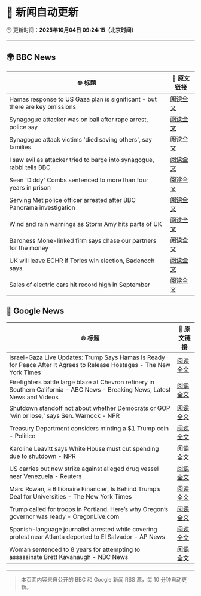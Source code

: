 # 🧠 新闻自动更新

🕒 更新时间：**2025年10月04日 09:24:15（北京时间）**

---

## 🌍 BBC News

| 🌐 标题 | 🔗 原文链接 |
|--------|-------------|
| Hamas response to US Gaza plan is significant - but there are key omissions | [阅读全文](https://www.bbc.com/news/articles/cvg9myeqjl1o?at_medium=RSS&at_campaign=rss) |
| Synagogue attacker was on bail after rape arrest, police say | [阅读全文](https://www.bbc.com/news/articles/cly97ervz1zo?at_medium=RSS&at_campaign=rss) |
| Synagogue attack victims 'died saving others', say families | [阅读全文](https://www.bbc.com/news/articles/cly6eve5p06o?at_medium=RSS&at_campaign=rss) |
| I saw evil as attacker tried to barge into synagogue, rabbi tells BBC | [阅读全文](https://www.bbc.com/news/articles/cwy9lkeqyzyo?at_medium=RSS&at_campaign=rss) |
| Sean 'Diddy' Combs sentenced to more than four years in prison | [阅读全文](https://www.bbc.com/news/articles/czx0gx227z4o?at_medium=RSS&at_campaign=rss) |
| Serving Met police officer arrested after BBC Panorama investigation | [阅读全文](https://www.bbc.com/news/articles/c86422y9vxno?at_medium=RSS&at_campaign=rss) |
| Wind and rain warnings as Storm Amy hits parts of UK | [阅读全文](https://www.bbc.com/news/articles/c0lky9nn948o?at_medium=RSS&at_campaign=rss) |
| Baroness Mone-linked firm says chase our partners for the money | [阅读全文](https://www.bbc.com/news/articles/cy0v4plld8ro?at_medium=RSS&at_campaign=rss) |
| UK will leave ECHR if Tories win election, Badenoch says | [阅读全文](https://www.bbc.com/news/articles/c1mxy2j2elro?at_medium=RSS&at_campaign=rss) |
| Sales of electric cars hit record high in September | [阅读全文](https://www.bbc.com/news/articles/cwyd094168go?at_medium=RSS&at_campaign=rss) |

## 📰 Google News

| 🌐 标题 | 🔗 原文链接 |
|--------|-------------|
| Israel-Gaza Live Updates: Trump Says Hamas Is Ready for Peace After It Agrees to Release Hostages - The New York Times | [阅读全文](https://news.google.com/rss/articles/CBMifEFVX3lxTFBGajJkVVpQZHlSR1lIQU9fWmhaVTRHVWk2MHJuOS1xamdNVG91VVRIMFRVNFQxb3VrMW1VRmlwWEdGUko3UzNtOWgxVWRpeV9HTVQ4dWtxSFhTdXJiOUJnNXVtRFhlNDZQY05lZGMzRVhuRHM5R291RWstR04?oc=5) |
| Firefighters battle large blaze at Chevron refinery in Southern California - ABC News - Breaking News, Latest News and Videos | [阅读全文](https://news.google.com/rss/articles/CBMioAFBVV95cUxOQzYzODFITFRyS0F5MGdKTTZwOUZwd0Q4NDllUmtKZUVCcTVWYVZHVUhKZThXS3p4UDJCV2NBLVJVYWZSY05UdnhVR0NBOUJORGhGQzhGUlFkZTFPVmhWVWdhYXdNcHVUX0VrNjlmZFV4bUNHSGRISmFoVjZPbmdzMUpYbl8wa1paVDdkVWlfa1dKb2ZHbzRIdUtQa0ZiZnhV0gGmAUFVX3lxTE5TOWdiaHhJX216UE1xcVVVdEZjQVZzRVI0blZYSXppWXhOUENDV21KSHE1aEk0emxSbVpxUm5QczFtazRRSnlPTGhjTkU2R1VxYVBLVTRTQXBfREdEMk5fZGVTUUtjdUNSc0ppRV9kM2c4S051V0R2SlkwZlFDdXlrY3kwRVQ1ZmxoODN2ZEhoRlVxNEdHS0tRVm5jNjR0Z3hINlZ6Unc?oc=5) |
| Shutdown standoff not about whether Democrats or GOP 'win or lose,' says Sen. Warnock - NPR | [阅读全文](https://news.google.com/rss/articles/CBMinwFBVV95cUxQWmJrbGFjSjhqc2ZVR1FYOV9faXdTTW9Hck9GTlh4bkJlem1oeVJVVThGd1MwZXZza01PVkVHN0JRaU9kOXozdDR3Y1dkZEtaMFRHTEUyaUZocHQxVUJlQV81MlpNay1uLUdTR1pvUklPbS1rWFVGMTV2ZTFsaTRMcXRHSXpKYWg0VEM5ZkJHOU5HUnRNVDRYUlQ3M1ZSSHc?oc=5) |
| Treasury Department considers minting a $1 Trump coin - Politico | [阅读全文](https://news.google.com/rss/articles/CBMikAFBVV95cUxQaTlFbl9RZ19sWnZzYWp1aDFKLWc3d2haS3ZCZWtMTTlGWGo0NW0xSjBxTVZZZ0FOdnIybnlVMkxGQnJ2VC1JNGlsWFZxMHh6R29GbDFkazhuMXpVWmJnWXI2YkN3Y2FRUEJGVGFZbEd0WU9lSGxBQ1YzZ1VucTZpR210dmpBTkFzaF9SYTJpVGk?oc=5) |
| Karoline Leavitt says White House must cut spending due to shutdown - NPR | [阅读全文](https://news.google.com/rss/articles/CBMimAFBVV95cUxQUFYyb2xiek93ZHFsc3htNG5pVnAwS2VfSXh0LWFZQndpRWlOOHhselBXMmVleE9OSXVPNnFzZURuWFp6c09vRDFPSmZLdmNMcUlpeUlpNFJzdWI5YWxvWEQ1MUhYcTAyTlVnbWUycW9wNHJCOXRYOGhhU2xLQUVlVlA1WHdIRXhnUDZ6eUp3aGs5eDlZYXRPOQ?oc=5) |
| US carries out new strike against alleged drug vessel near Venezuela - Reuters | [阅读全文](https://news.google.com/rss/articles/CBMiuwFBVV95cUxOc1ROZzA1QVJ4ejJGdXlWcHZtcHo2YjhiQlFFMXFkOUg4U2xOTEtsLUJ1NHh0b0pqSVYxNDJGZV92ZFNlOVY0ZXVONkdPY1B1UFUtWEw2X3VoU2RVREFWanhtTzJ1V0hfZmsydnlZUWlzSHNCeGRraHZmaWlfRmhtZGE2a3JwUE5KVFpWVzAtRVAtRS1Wa3JOaklaX0h4alN6WFFXeGVWUEJuUWNHejBCajdyZFpfM2pRUE5z?oc=5) |
| Marc Rowan, a Billionaire Financier, Is Behind Trump’s Deal for Universities - The New York Times | [阅读全文](https://news.google.com/rss/articles/CBMikwFBVV95cUxNZ2dGaDFNUXBrdFhDbF9EcWNkQS1NaHd4cV9UUWZRaGZxVlBYOXZHV0o5b0NwNl9KbFdLUUZhMXZjbVlEbTFaVkZjNTROa0Qzd3JBSDEyVFpHRG9mbmpCN1dYbnp6UFEyMjl0RlNGQXBaUzJuYXM2MUhZeTJQaV9NVTJpYWJFUTlySThJMDktelQwNlU?oc=5) |
| Trump called for troops in Portland. Here’s why Oregon’s governor was ready - OregonLive.com | [阅读全文](https://news.google.com/rss/articles/CBMivgFBVV95cUxPUV9zNWt5ejlIcUFubVFrdGFacjJFVlc1emFpLWgtV1lJS2tKdWNMX09Xa0RzaWxjSlducUp0Qi1ZR01NbFZRTGY4dHpkZDB6ZnlrbE02N1ZnaHRvckVET3Z3UmxXSzVPbTdkUk1sZVZtb2x4UmVwVkxVSEtBVzdMNFlaaDZRUVV0c29TLVA5b0h1c0lKVnJQYmhIUjl2ejJIRUxOU0FIdUFZaDhZZVB5T0E3eTZzcWFtVmwzdnFR?oc=5) |
| Spanish-language journalist arrested while covering protest near Atlanta deported to El Salvador - AP News | [阅读全文](https://news.google.com/rss/articles/CBMiuAFBVV95cUxPVWRBYzhHN3dKS3gwbFRLTkROSVpXQzJ3U2I2Mm5HN1EzRVlBeGhwR1ZMVU5WcTRRMWJaM0dqdXZwbkRpTVlsdl85STBlZkF3MzBhZi1fUzI4Ry1FaEswT2N5d2Q1QURURWotdTNaSjM5Q0hoYjdJdW9COVpHOTF6S0RIMk9fRXRtd3RZeHE2cFpQbkVLM0hJeElsS3lJTnJfWTZsVnhwRkZUWUgtOHhIOENCUXB4NUZo?oc=5) |
| Woman sentenced to 8 years for attempting to assassinate Brett Kavanaugh - NBC News | [阅读全文](https://news.google.com/rss/articles/CBMirwFBVV95cUxOQlZ3ZVlPQm5JWnlSbDVRbDA4eWxhc0JtYk5ManVJbVJ0NFB3RDBtcXVzRDJrTmFndE9BTEhvWHU2Rjd1bWR5RVF0enJXRlpIZnFwZ3dYSDlyU29DNDcyM3l5V0lyaW9Ga2ZTdjJiTHdTc0NtTDlBTXJMNzFLLTFURkV1a1FsZjR2YTc1eHFQZGxPaEYtMlJGaEhpVkY3cnJWRElJbkc1S3RLN0VacWtF?oc=5) |

---
> 本页面内容来自公开的 BBC 和 Google 新闻 RSS 源，每 10 分钟自动更新。